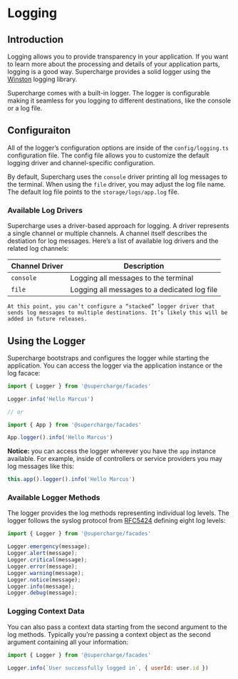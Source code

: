 # Logging


## Introduction
Logging allows you to provide transparency in your application. If you want to learn more about the processing and details of your application parts, logging is a good way. Supercharge provides a solid logger using the [Winston](https://github.com/winstonjs/winston) logging library.

Supercharge comes with a built-in logger. The logger is configurable making it seamless for you logging to different destinations, like the console or a log file.


## Configuraiton
All of the logger’s configuration options are inside of the `config/logging.ts` configuration file. The config file allows you to customize the default logging driver and channel-specific configuration.

By default, Supercharg uses the `console` driver printing all log messages to the terminal. When using the `file` driver, you may adjust the log file name. The default log file points to the `storage/logs/app.log` file.


### Available Log Drivers
Supercharge uses a driver-based approach for logging. A driver represents a single channel or multiple channels. A channel itself describes the destiation for log messages. Here’s a list of available log drivers and the related log channels:

| Channel Driver   	| Description 	                               |
|-----------------	|--------------------------------------------- |
| `console`        	| Logging all messages to the terminal         |
| `file`           	| Logging all messages to a dedicated log file |


```info
At this point, you can’t configure a “stacked” logger driver that sends log messages to multiple destinations. It’s likely this will be added in future releases.
```


## Using the Logger
Supercharge bootstraps and configures the logger while starting the application. You can access the logger via the application instance or the log facace:

```js
import { Logger } from '@supercharge/facades'

Logger.info('Hello Marcus')

// or

import { App } from '@supercharge/facades'

App.logger().info('Hello Marcus')
```

**Notice:** you can access the logger wherever you have the `app` instance available. For example, inside of controllers or service providers you may log messages like this:

```ts
this.app().logger().info('Hello Marcus')
```


### Available Logger Methods
The logger provides the log methods representing individual log levels. The logger follows the syslog protocol from [RFC5424](https://tools.ietf.org/html/rfc5424) defining eight log levels:

```ts
import { Logger } from '@supercharge/facades'

Logger.emergency(message);
Logger.alert(message);
Logger.critical(message);
Logger.error(message);
Logger.warning(message);
Logger.notice(message);
Logger.info(message);
Logger.debug(message);
```


### Logging Context Data
You can also pass a context data starting from the second argument to the log methods. Typically you’re passing a context object as the second argument containing all your information:

```js
import { Logger } from '@supercharge/facades'

Logger.info(`User successfully logged in`, { userId: user.id })
```
